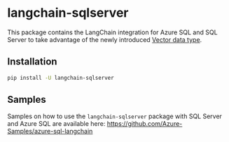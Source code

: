 # langchain-sqlserver

This package contains the LangChain integration for Azure SQL and SQL Server to take advantage of the newly introduced [Vector data type](https://learn.microsoft.com/sql/t-sql/data-types/vector-data-type?view=azuresqldb-current&tabs=python).

## Installation

```bash
pip install -U langchain-sqlserver
```

## Samples

Samples on how to use the `langchain-sqlserver` package with SQL Server and Azure SQL are available here: https://github.com/Azure-Samples/azure-sql-langchain
